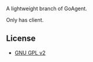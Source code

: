 
A lightweight branch of GoAgent.

Only has client.


## License
 * [GNU GPL v2](http://www.gnu.org/licenses/old-licenses/gpl-2.0.html)
